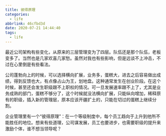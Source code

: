 ```yaml
---
title: 彼得原理
categories:
  - life
abbrlink: 46cfbd3d
date: 2020-07-21 14:44:40
tags:
  - life
---
```


最近公司架构有些变化，从原来的三层管理变为了四层。队伍还是那个队伍，老板变多了。当然也是几家欢喜几家愁。虽然对我也有些影响，但是远谈不上冲击，不过在心里倒是有些看法。

公司蓬勃向上的时候，可以选择横向扩展，业务多，蛋糕大，进去之后容易做出成绩，得到反馈也大，有点像占山为王，划地盘。这种通常发生在创业阶段。在这个时候，甚至还会发生职级跟不上职权的情况。可一旦发展速率跟不上了，尤其是业务成熟的部门，蛋糕不够分了，这个时候就没法横向扩展，只能纵向增加，稀释原有的职级，插入新的管理层，原本应该开疆扩土的，只能在切过的蛋糕上继续分割。

企业管理里有一个“彼得原理”：在一个等级制度中，每个员工趋向于上升到他所不能胜任的地位。想来有些道理，公司谋发展，员工也要进步，也需要职级的提升来激励个体，谁不想当领导呢？
